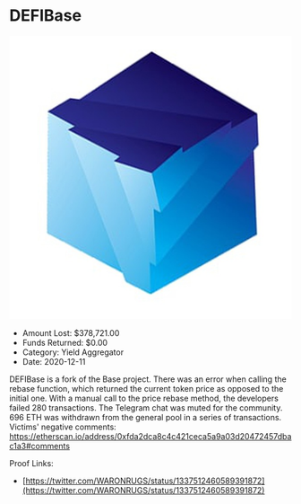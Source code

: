 # DEFIBase
![DEFIBase](/rektimages/DEFIBase.png)
- Amount Lost: $378,721.00
- Funds Returned: $0.00
- Category: Yield Aggregator
- Date: 2020-12-11

DEFIBase is a fork of the Base project. There was an error when calling the rebase function, which returned the current token price as opposed to the initial one. With a manual call to the price rebase method, the developers failed 280 transactions. The Telegram chat was muted for the community. 696 ETH was withdrawn from the general pool in a series of transactions.  
Victims' negative comments:  
https://etherscan.io/address/0xfda2dca8c4c421ceca5a9a03d20472457dbac1a3#comments


Proof Links:
- [https://twitter.com/WARONRUGS/status/1337512460589391872](https://twitter.com/WARONRUGS/status/1337512460589391872)


